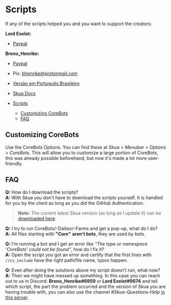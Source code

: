# Scripts

If any of the scripts helped you and you want to support the creators:

**Lord Exelot:**

- [Paypal](https://www.paypal.me/LordExelot)  

**Breno_Henrike:**

- [Paypal](https://www.paypal.com/donate?hosted_button_id=QVQ4Q7XSH9VBY)  
- Pix: bhenrike@protonmail.com

- [Versão em Português Brasileiro](README.pt-br.md)

- [Skua Docs](https://brenohenrike.github.io/Scripts/)

- [Scripts](#scripts)
  - [Customizing CoreBots](#customizing-corebots)
  - [FAQ](#faq)

## Customizing CoreBots

Use the CoreBots Options. You can find these at _Skua_ > _Menubar_ > _Options_ > _CoreBots_. This will allow you to customize a large portion of CoreBots, this was already possible beforehand, but now it's made a lot more user-friendly.

## FAQ

**Q:** How do I download the scripts?  
**A:** With Skua you don't have to download the scripts yourself. It is handled for you by the client as long as you did the GitHub Authentication.

> **Note:** The current latest Skua version (as long as I update it) can be [downloaded here](https://github.com/BrenoHenrike/Skua/releases/latest).

**Q:** I try to run CoreBots/-Dailies/-Farms and get a pop-up, what do I do?  
**A:** All files starting with **"_Core_"** **aren't bots**, they are used by bots.

**Q:** I'm running a bot and I get an error like _"The type or namespace 'CoreBots' could not be found"_, how do I fix it?  
**A:** Open the script you got an error and certify that the first lines with `//cs_include` have the right path/file name, typos happen.

**Q:** Even after doing the solutions above my script doesn't run, what now?  
**A:** Then we might have messed up something. In this case you can reach out to us in Discord: **Breno_Henrike#6959** or **Lord Exelot#9674** and tell which script, the part the problem occurred and the version of Skua you are having trouble with, you can also use the channel _#Skua-Questions-Help_ [in this server](https://discord.io/AQWBots/).